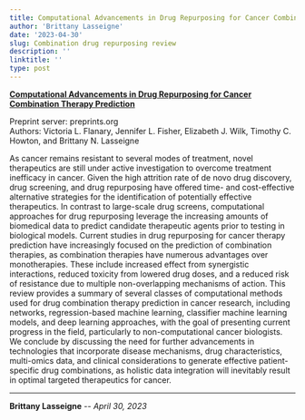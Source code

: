 ```yaml
---
title: Computational Advancements in Drug Repurposing for Cancer Combination Therapy Prediction Review Preprint
author: 'Brittany Lasseigne'
date: '2023-04-30'
slug: Combination drug repurposing review
description: ''
linktitle: ''
type: post
---
```


__<a href="https://www.preprints.org/manuscript/202305.1637/v1" target="_blank">Computational Advancements in Drug Repurposing for Cancer Combination Therapy Prediction</a>__

Preprint server: preprints.org<br>
Authors: Victoria L. Flanary, Jennifer L. Fisher, Elizabeth J. Wilk, Timothy C. Howton, and Brittany N. Lasseigne

As cancer remains resistant to several modes of treatment, novel therapeutics are still under active investigation to overcome treatment inefficacy in cancer. Given the high attrition rate of de novo drug discovery, drug screening, and drug repurposing have offered time- and cost-effective alternative strategies for the identification of potentially effective therapeutics. In contrast to large-scale drug screens, computational approaches for drug repurposing leverage the increasing amounts of biomedical data to predict candidate therapeutic agents prior to testing in biological models. Current studies in drug repurposing for cancer therapy prediction have increasingly focused on the prediction of combination therapies, as combination therapies have numerous advantages over monotherapies. These include increased effect from synergistic interactions, reduced toxicity from lowered drug doses, and a reduced risk of resistance due to multiple non-overlapping mechanisms of action. This review provides a summary of several classes of computational methods used for drug combination therapy prediction in cancer research, including networks, regression-based machine learning, classifier machine learning models, and deep learning approaches, with the goal of presenting current progress in the field, particularly to non-computational cancer biologists. We conclude by discussing the need for further advancements in technologies that incorporate disease mechanisms, drug characteristics, multi-omics data, and clinical considerations to generate effective patient-specific drug combinations, as holistic data integration will inevitably result in optimal targeted therapeutics for cancer.


---
**Brittany Lasseigne** -- _April 30, 2023_<br>